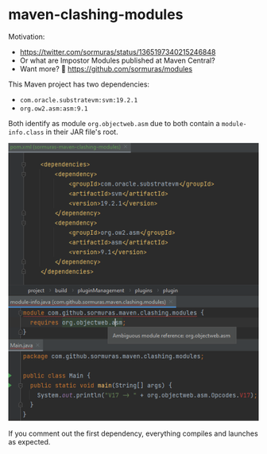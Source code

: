 # maven-clashing-modules

Motivation:

- https://twitter.com/sormuras/status/1365197340215246848
- Or what are Impostor Modules published at Maven Central?
- Want more? 🧩 https://github.com/sormuras/modules

This Maven project has two dependencies:

- `com.oracle.substratevm:svm:19.2.1`
- `org.ow2.asm:asm:9.1`

Both identify as module `org.objectweb.asm` due to both contain a `module-info.class` in their JAR file's root.

![Ambiguous module reference: org.objectweb.asm](img.png)

If you comment out the first dependency, everything compiles and launches as expected.
